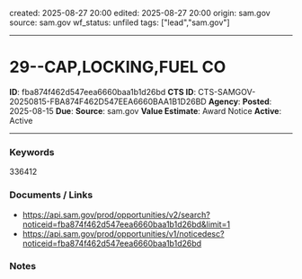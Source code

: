 created: 2025-08-27 20:00
edited: 2025-08-27 20:00
origin: sam.gov
source: sam.gov
wf_status: unfiled
tags: ["lead","sam.gov"]

---

# 29--CAP,LOCKING,FUEL CO

**ID**: fba874f462d547eea6660baa1b1d26bd
**CTS ID**: CTS-SAMGOV-20250815-FBA874F462D547EEA6660BAA1B1D26BD
**Agency**: 
**Posted**: 2025-08-15
**Due**: 
**Source**: sam.gov
**Value Estimate**: Award Notice
**Active**: Active

---

### Keywords
336412

### Documents / Links
- <https://api.sam.gov/prod/opportunities/v2/search?noticeid=fba874f462d547eea6660baa1b1d26bd&limit=1>
- <https://api.sam.gov/prod/opportunities/v1/noticedesc?noticeid=fba874f462d547eea6660baa1b1d26bd>

### Notes

